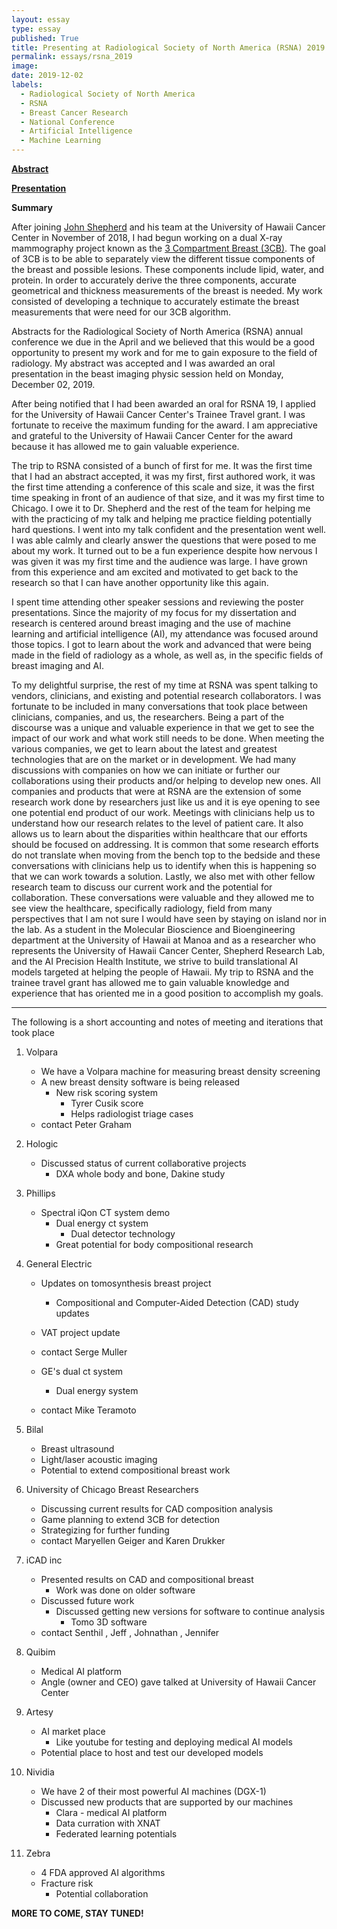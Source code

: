 ```yaml
---
layout: essay
type: essay
published: True
title: Presenting at Radiological Society of North America (RSNA) 2019
permalink: essays/rsna_2019
image: 
date: 2019-12-02
labels:
  - Radiological Society of North America
  - RSNA
  - Breast Cancer Research
  - National Conference
  - Artificial Intelligence
  - Machine Learning
---
```

[__Abstract__](http://archive.rsna.org/2019/19011841.html)

[__Presentation__](../docs/lleong_rsna19_oral.pdf)

__Summary__

After joining [John Shepherd](https://shepherdresearchlab.org/about/our-team/)
and his team at the University of Hawaii Cancer Center in November of 2018, I
had begun working on a dual X-ray mammography project known as the [3 Compartment
Breast (3CB)](https://shepherdresearchlab.org/research/3cb/).  The goal of 3CB
is to be able to separately view the different tissue components of the breast
and possible lesions.  These components include lipid, water, and protein. In
order to accurately derive the three components, accurate geometrical and
thickness measurements of the breast is needed.  My work consisted of developing
a technique to accurately estimate the breast measurements that were need for our 3CB
algorithm.

Abstracts for the Radiological Society of North America (RSNA) annual conference
we due in the April and we believed that this would be a good opportunity to
present my work and for me to gain exposure to the field of radiology.  My abstract was
accepted and I was awarded an oral presentation in the beast imaging physic
session held on Monday, December 02, 2019.

After being notified that I had been awarded an oral for RSNA 19, I applied for
the University of Hawaii Cancer Center's Trainee Travel grant.  I was fortunate
to receive the maximum funding for the award.  I am appreciative and grateful to
the University of Hawaii Cancer Center for the award because it has allowed me
to gain valuable experience.

The trip to RSNA consisted of a bunch of first for me.  It was the first time
that I had an abstract accepted, it was my first, first authored work, it was
the first time attending a conference of this scale and size, it was the first
time speaking in front of an audience of that size, and it was my first time to
Chicago.  I owe it to Dr. Shepherd and the rest of the team for helping me with
the practicing of my talk and helping me practice fielding potentially hard
questions.  I went into my talk confident and the presentation went well.  I was
able calmly and clearly answer the questions that were posed to me about my
work.  It turned out to be a fun experience despite how nervous I was given it
was my first time and the audience was large. I have grown from this experience
and am excited and motivated to get back to the research so that I can have another
opportunity like this again.

I spent time attending other speaker sessions and reviewing the poster
presentations.  Since the majority of my focus for my dissertation and research
is centered around breast imaging and the use of machine learning and artificial
intelligence (AI), my attendance was focused around those topics.  I got to learn
about the work and advanced that were being made in the field of radiology as a
whole, as well as, in the specific fields of breast imaging and AI. 

To my delightful surprise, the rest of my time at RSNA was spent talking to
vendors, clinicians, and existing and potential research collaborators.  I was
fortunate to be included in many conversations that took place between
clinicians, companies, and us, the researchers.  Being a part of the discourse
was a unique and valuable experience in that we get to see the impact of our
work and what work still needs to be done.  When meeting the various companies,
we get to learn about the latest and greatest technologies that are on the
market or in development.  We had many discussions with companies on how we can
initiate or further our collaborations using their products and/or helping to
develop new ones.  All companies and products that were at RSNA are the
extension of some research work done by researchers just like us and it is eye
opening to see one potential end product of our work.  Meetings with clinicians
help us to understand how our research relates to the level of patient care.
It also allows us to learn about the disparities within healthcare that our
efforts should be focused on addressing.  It is common that some research
efforts do not translate when moving from the bench top to the bedside and these
conversations with clinicians help us to identify when this is happening so that
we can work towards a solution.  Lastly, we also met with other fellow research
team to discuss our current work and the potential for collaboration.  These
conversations were valuable and they allowed me to see view the healthcare,
specifically radiology, field from many perspectives that I am not sure I would
have seen by staying on island nor in the lab.  As a student in the Molecular
Bioscience and Bioengineering department at the University of Hawaii at Manoa
and as a researcher who represents the University of Hawaii Cancer Center,
Shepherd Research Lab, and the AI Precision Health Institute, we strive to build
translational AI models targeted at helping the people of Hawaii.  My trip to
RSNA and the trainee travel grant has allowed me to gain valuable knowledge and
experience that has oriented me in a good position to accomplish my goals.

---

The following is a short accounting and notes of meeting and iterations that took place

1. Volpara
	- We have a Volpara machine for measuring breast density screening
	- A new breast density software is being released
		- New risk scoring system
			- Tyrer Cusik score
			- Helps radiologist triage cases
	- contact Peter Graham

2. Hologic
	- Discussed status of current collaborative projects
		- DXA whole body and bone, Dakine study

3. Phillips
	- Spectral iQon CT system demo
		- Dual energy ct system
			- Dual detector technology
		- Great potential for body compositional research

4. General Electric
	- Updates on tomosynthesis breast project
		- Compositional and Computer-Aided Detection (CAD) study updates
	- VAT project update
	- contact Serge Muller

	- GE's dual ct system
		- Dual energy system
	- contact Mike Teramoto

5. Bilal
	- Breast ultrasound
	- Light/laser acoustic imaging
	- Potential to extend compositional breast work

6. University of Chicago Breast Researchers
	- Discussing current results for CAD composition analysis
	- Game planning to extend 3CB for detection
	- Strategizing for further funding
	- contact Maryellen Geiger and Karen Drukker

7. iCAD inc
	- Presented results on CAD and compositional breast
		- Work was done on older software
	- Discussed future work 
		- Discussed getting new versions for software to continue
		  analysis
			- Tomo 3D software
	- contact Senthil , Jeff , Johnathan , Jennifer

8. Quibim
	- Medical AI platform
	- Angle (owner and CEO)  gave talked at University of Hawaii Cancer
	  Center
	
9. Artesy
	- AI market place
		- Like youtube for testing and deploying medical AI models
	- Potential place to host and test our developed models

10. Nividia
	- We have 2 of their most powerful AI machines (DGX-1)
	- Discussed new products that are supported by our machines
		- Clara - medical AI platform
		- Data curration with XNAT
		- Federated learning potentials

11. Zebra
	- 4 FDA approved AI algorithms
	- Fracture risk
		- Potential collaboration

__MORE TO COME, STAY TUNED!__

<br>
